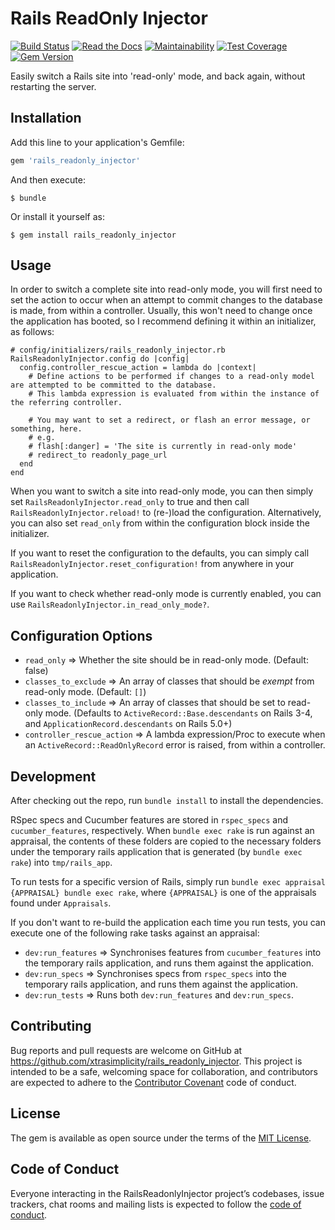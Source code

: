 # Rails ReadOnly Injector
[![Build Status](https://travis-ci.org/xtrasimplicity/rails_readonly_injector.svg?branch=master)](https://travis-ci.org/xtrasimplicity/rails_readonly_injector)
[![Read the Docs](https://img.shields.io/readthedocs/pip.svg)](http://www.rubydoc.info/github/xtrasimplicity/rails_readonly_injector/master)
[![Maintainability](https://api.codeclimate.com/v1/badges/427c153efd48ae03f688/maintainability)](https://codeclimate.com/github/xtrasimplicity/rails_readonly_injector/maintainability)
[![Test Coverage](https://api.codeclimate.com/v1/badges/427c153efd48ae03f688/test_coverage)](https://codeclimate.com/github/xtrasimplicity/rails_readonly_injector/test_coverage)
[![Gem Version](https://badge.fury.io/rb/rails_readonly_injector.svg)](https://badge.fury.io/rb/rails_readonly_injector)

Easily switch a Rails site into 'read-only' mode, and back again, without restarting the server.

## Installation

Add this line to your application's Gemfile:

```ruby
gem 'rails_readonly_injector'
```

And then execute:

    $ bundle

Or install it yourself as:

    $ gem install rails_readonly_injector

## Usage

In order to switch a complete site into read-only mode, you will first need to set the action to occur when an attempt to commit changes to the database is made, from within a controller. Usually, this won't need to change once the application has booted, so I recommend defining it within an initializer, as follows:

```
# config/initializers/rails_readonly_injector.rb
RailsReadonlyInjector.config do |config|
  config.controller_rescue_action = lambda do |context|
    # Define actions to be performed if changes to a read-only model are attempted to be committed to the database.
    # This lambda expression is evaluated from within the instance of the referring controller.

    # You may want to set a redirect, or flash an error message, or something, here.
    # e.g.
    # flash[:danger] = 'The site is currently in read-only mode'
    # redirect_to readonly_page_url
  end
end
```

When you want to switch a site into read-only mode, you can then simply set `RailsReadonlyInjector.read_only` to true and then call `RailsReadonlyInjector.reload!` to (re-)load the configuration. Alternatively, you can also set `read_only` from within the configuration block inside the initializer.

If you want to reset the configuration to the defaults, you can simply call `RailsReadonlyInjector.reset_configuration!` from anywhere in your application.

If you want to check whether read-only mode is currently enabled, you can use `RailsReadonlyInjector.in_read_only_mode?`.

## Configuration Options
- `read_only` => Whether the site should be in read-only mode. (Default: false)
- `classes_to_exclude` => An array of classes that should be _exempt_ from read-only mode. (Default: `[]`)
- `classes_to_include` => An array of classes that should be set to read-only mode. (Defaults to `ActiveRecord::Base.descendants` on Rails 3-4, and `ApplicationRecord.descendants` on Rails 5.0+)
- `controller_rescue_action` => A lambda expression/Proc to execute when an `ActiveRecord::ReadOnlyRecord` error is raised, from within a controller.

## Development

After checking out the repo, run `bundle install` to install the dependencies.

RSpec specs and Cucumber features are stored in `rspec_specs` and `cucumber_features`, respectively. When `bundle exec rake` is run against an appraisal, the contents of these folders are copied to the necessary folders under the temporary rails application that is generated (by `bundle exec rake`) into `tmp/rails_app`.

To run tests for a specific version of Rails, simply run `bundle exec appraisal {APPRAISAL} bundle exec rake`, where `{APPRAISAL}` is one of the appraisals found under `Appraisals`.

If you don't want to re-build the application each time you run tests, you can execute one of the following rake tasks against an appraisal:

* `dev:run_features` => Synchronises features from `cucumber_features` into the temporary rails application, and runs them against the application.
* `dev:run_specs` => Synchronises specs from `rspec_specs` into the temporary rails application, and runs them against the application.
* `dev:run_tests` => Runs both `dev:run_features` and `dev:run_specs`.


## Contributing

Bug reports and pull requests are welcome on GitHub at https://github.com/xtrasimplicity/rails_readonly_injector. This project is intended to be a safe, welcoming space for collaboration, and contributors are expected to adhere to the [Contributor Covenant](http://contributor-covenant.org) code of conduct.

## License

The gem is available as open source under the terms of the [MIT License](https://opensource.org/licenses/MIT).

## Code of Conduct

Everyone interacting in the RailsReadonlyInjector project’s codebases, issue trackers, chat rooms and mailing lists is expected to follow the [code of conduct](https://github.com/xtrasimplicity/rails_readonly_injector/blob/master/CODE_OF_CONDUCT.md).
